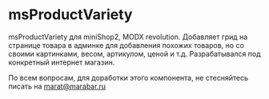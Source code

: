 # msProductVariety

msProductVariety для miniShop2, MODX revolution.
Добавляет грид на странице товара в админке для добавления похожих товаров,
но со своими картинками, весом, артикулом, ценой и т.д.
Разрабатывался под конкретный интернет магазин.

По всем вопросам, для доработки этого компонента, не стесняйтесь писать на marat@marabar.ru